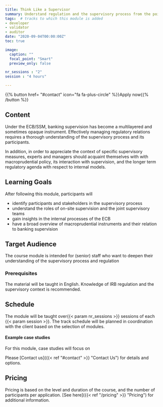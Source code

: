 ```yaml
---
title: Think Like a Supervisor
summary: Understand regulation and the supervisory process from the point of view of a supervisor.
tags:  # tracks to which this module is added
- developer
- validator
- auditor
date: "2020-09-04T00:00:00Z"
toc: true

image:
  caption: ""
  focal_point: "Smart"
  preview_only: false

nr_sessions : "2"
session : "4 hours"

---
```


{{% button href= "#contact" icon="fa fa-plus-circle" %}}Apply now{{% /button %}}

## Content

Under the ECB/SSM, banking supervision has become a multilayered and sometimes opaque instrument. Effectively managing regulatory relations requires a thorough understanding of the supervisory process and its participants. 

In addition, in order to appreciate the context of specific supervisory measures, experts and managers should acquaint themselves with with macroprudential policy, its interaction with supervision, and the longer term regulatory agenda with respect to internal models.


## Learning Goals

After following this module, participants will

 * identify participants and stakeholders in the supervisory process
 * understand the roles of on-site supervision and the joint supervisory teams
 * gain insights in the internal processes of the ECB
 * have a broad overview of macroprudential instruments and their relation to banking supervision
 
## Target Audience

The course module is intended for (senior) staff who want to deepen their understanding of the supervisory process and regulation


### Prerequisites
The material will be taught in English. Knowledge of IRB regulation and the supervisory context is recommended.

## Schedule

The module will be taught over{{< param nr_sessions >}} sessions of each {{< param session >}}. The track schedule will be planned in coordination with the client based on the selection of modules.


#### Example case studies

For this module, case studies will focus on 





Please [Contact us]({{< ref "#contact" >}} "Contact Us") for details and options.
## Pricing

Pricing is based on the level and duration of the course, and the number of participants per application. [See here]({{< ref "/pricing" >}} "Pricing") for additional information.
